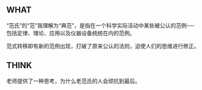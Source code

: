 ## WHAT
“范氏”的“范”我理解为“典范”，是指在一个科学实际活动中某些被公认的范例──包括定律、理论、应用以及仪器设备统统在内的范例。

范式转移即有新的范例出现，打破了原来公认的法则，迫使人们的思维进行修正。

## THINK

老师提供了一种思考，为什么老范氏的人会顽抗到最后。
